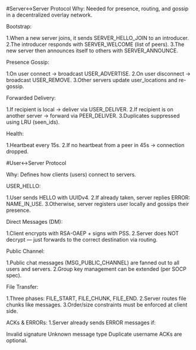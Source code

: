 #Server↔Server Protocol
Why: Needed for presence, routing, and gossip in a decentralized overlay network.

Bootstrap:

1.When a new server joins, it sends SERVER_HELLO_JOIN to an introducer.
2.The introducer responds with SERVER_WELCOME (list of peers).
3.The new server then announces itself to others with SERVER_ANNOUNCE.

Presence Gossip:

1.On user connect → broadcast USER_ADVERTISE.
2.On user disconnect → broadcast USER_REMOVE.
3.Other servers update user_locations and re-gossip.

Forwarded Delivery:

1.If recipient is local → deliver via USER_DELIVER.
2.If recipient is on another server → forward via PEER_DELIVER.
3.Duplicates suppressed using LRU (seen_ids).

Health:

1.Heartbeat every 15s.
2.If no heartbeat from a peer in 45s → connection dropped.

#User↔Server Protocol

Why: Defines how clients (users) connect to servers.

USER_HELLO:

1.User sends HELLO with UUIDv4.
2.If already taken, server replies ERROR: NAME_IN_USE.
3.Otherwise, server registers user locally and gossips their presence.

Direct Messages (DM):

1.Client encrypts with RSA-OAEP + signs with PSS.
2.Server does NOT decrypt — just forwards to the correct destination via routing.

Public Channel:

1.Public chat messages (MSG_PUBLIC_CHANNEL) are fanned out to all users and servers.
2.Group key management can be extended (per SOCP spec).

File Transfer:

1.Three phases: FILE_START, FILE_CHUNK, FILE_END.
2.Server routes file chunks like messages.
3.Order/size constraints must be enforced at client side.

ACKs & ERRORs:
1.Server already sends ERROR messages if:

Invalid signature
Unknown message type
Duplicate username
ACKs are optional.
